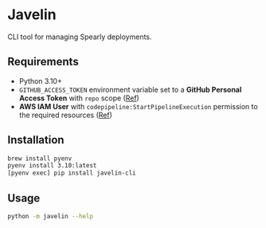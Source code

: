 # Javelin

CLI tool for managing Spearly deployments.

## Requirements
- Python 3.10+
- `GITHUB_ACCESS_TOKEN` environment variable set to a **GitHub Personal Access Token** with `repo` scope ([Ref](https://github.com/settings/tokens))
- **AWS IAM User** with `codepipeline:StartPipelineExecution` permission to the required resources ([Ref](https://boto3.amazonaws.com/v1/documentation/api/latest/guide/quickstart.html#configuration))

## Installation
```sh
brew install pyenv
pyenv install 3.10:latest
[pyenv exec] pip install javelin-cli
```

## Usage
```sh
python -m javelin --help
```
